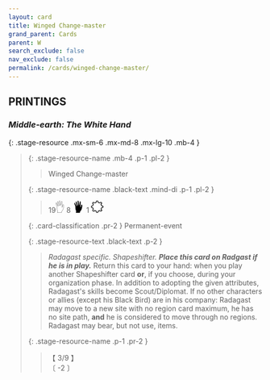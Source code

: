 ```yaml
---
layout: card
title: Winged Change-master
grand_parent: Cards
parent: W
search_exclude: false
nav_exclude: false
permalink: /cards/winged-change-master/
---
```


## PRINTINGS


### _Middle-earth: The White Hand_

{: .stage-resource .mx-sm-6 .mx-md-8 .mx-lg-10 .mb-4 }
> {: .stage-resource-name .mb-4 .p-1 .pl-2 }
> > <div class="card-mp"></div>
> > <div class="card-name">Winged Change-master</div>
>
> {: .stage-resource-name .black-text .mind-di .p-1 .pl-2 }
> > 19![](/assets/images/gi.svg) 8 ![](/assets/images/di.svg)&ensp;1 ![](/assets/images/stage-point.svg)
>
> {: .card-classification .pr-2 }
> Permanent-event
>
> {: .stage-resource-text .black-text .p-2 }
> > _Radagast specific._ _Shapeshifter._ ***Place this card on Radgast if he is in play.*** Return this card to your hand: when you play another Shapeshifter card **or**, if you choose, during your organization phase. In addition to adopting the given attributes, Radagast's skills become Scout/Diplomat. If no other characters or allies (except his Black Bird) are in his company: Radagast may move to a new site with no region card maximum, he has no site path, **and** he is considered to move through no regions. Radagast may bear, but not use, items. 
> 
> {: .stage-resource-name .p-1 .pr-2 }
> > <div class="card-shield">【 3/9 】</div>
> > <div class="card-corruption">〔 -2 〕</div>

